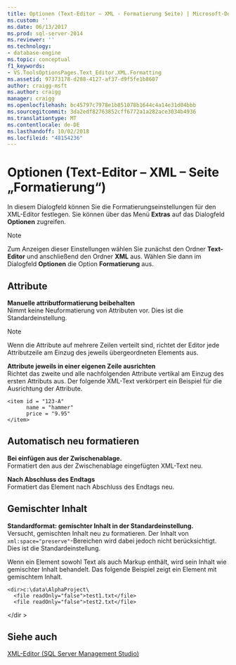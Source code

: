 ```yaml
---
title: Optionen (Text-Editor – XML - Formatierung Seite) | Microsoft-Dokumentation
ms.custom: ''
ms.date: 06/13/2017
ms.prod: sql-server-2014
ms.reviewer: ''
ms.technology:
- database-engine
ms.topic: conceptual
f1_keywords:
- VS.ToolsOptionsPages.Text_Editor.XML.Formatting
ms.assetid: 97373178-d288-4127-af37-d9f5fe1b8607
author: craigg-msft
ms.author: craigg
manager: craigg
ms.openlocfilehash: bc45797c7978e1b851078b1644c4a14e31d04bbb
ms.sourcegitcommit: 3da2edf82763852cff6772a1a282ace3034b4936
ms.translationtype: MT
ms.contentlocale: de-DE
ms.lasthandoff: 10/02/2018
ms.locfileid: "48154236"
---
```

# <a name="options-text-editor---xml---formatting-page"></a>Optionen (Text-Editor – XML – Seite „Formatierung“)
  In diesem Dialogfeld können Sie die Formatierungseinstellungen für den XML-Editor festlegen. Sie können über das Menü **Extras** auf das Dialogfeld **Optionen** zugreifen.  
  
> [!NOTE]  
>  Zum Anzeigen dieser Einstellungen wählen Sie zunächst den Ordner **Text-Editor** und anschließend den Ordner **XML** aus. Wählen Sie dann im Dialogfeld **Optionen** die Option **Formatierung** aus.  
  
## <a name="attributes"></a>Attribute  
 **Manuelle attributformatierung beibehalten**  
 Nimmt keine Neuformatierung von Attributen vor. Dies ist die Standardeinstellung.  
  
> [!NOTE]  
>  Wenn die Attribute auf mehrere Zeilen verteilt sind, richtet der Editor jede Attributzeile am Einzug des jeweils übergeordneten Elements aus.  
  
 **Attribute jeweils in einer eigenen Zeile ausrichten**  
 Richtet das zweite und alle nachfolgenden Attribute vertikal am Einzug des ersten Attributs aus. Der folgende XML-Text verkörpert ein Beispiel für die Ausrichtung der Attribute.  
  
```  
<item id = "123-A"  
      name = "hammer"  
      price = "9.95"  
</item>  
```  
  
## <a name="auto-reformat"></a>Automatisch neu formatieren  
 **Bei einfügen aus der Zwischenablage.**  
 Formatiert den aus der Zwischenablage eingefügten XML-Text neu.  
  
 **Nach Abschluss des Endtags**  
 Formatiert das Element nach Abschluss des Endtags neu.  
  
## <a name="mixed-content"></a>Gemischter Inhalt  
 **Standardformat: gemischter Inhalt in der Standardeinstellung.**  
 Versucht, gemischten Inhalt neu zu formatieren. Der Inhalt von `xml:space="preserve"`-Bereichen wird dabei jedoch nicht berücksichtigt. Dies ist die Standardeinstellung.  
  
 Wenn ein Element sowohl Text als auch Markup enthält, wird sein Inhalt wie gemischter Inhalt behandelt. Das folgende Beispiel zeigt ein Element mit gemischtem Inhalt.  
  
```  
<dir>c:\data\AlphaProject\  
  <file readOnly="false">test1.txt</file>  
  <file readOnly="false">test2.txt</file>  
```  
  
 \</dir >  
  
## <a name="see-also"></a>Siehe auch  
 [XML-Editor &#40;SQL Server Management Studio&#41;](../ssms/sql-server-management-studio-ssms.md)  
  
  

